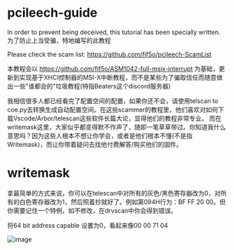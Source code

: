 # pcileech-guide
In order to prevent being deceived, this tutorial has been specially written.
为了防止上当受骗，特地编写的此教程

Please check the scam list: https://github.com/fif5o/pcileech-ScamList

本教程会以 https://github.com/fif5o/ASM1042-full-msix-interrupt 为基础，更新到实现基于XHCI控制器的MSI-X中断教程，而不是某些为了骗取信任而随意做出一些"谁都会的"垃圾教程(特指Beaters这个discord服务器)

我相信很多人都已经看完了配置空间的配置，如果你还不会，请使用telscan to coe.py去转换生成自动配置空间。在这些scammer的教程里，他们喜欢对如何下载Vscode/Arbor/telescan这些软件长篇大论，显得他们的教程非常专业。
而在writemask这里，大家似乎都变得默不作声了，随即一笔草草带过。你知道我什么意思吗？因为这些人根本不想让你学会，或者是他们根本不懂(不是指Writemask)，而让你带着疑问去找他付费解答/购买他们的固件。

# writemask

拿最简单的方式来说，你可以在telescan中对所有的灰色/黑色寄存器改为0，对所有的白色寄存器改为1，然后照着抄就好了。例如第094H行为：BF FF 20 00。但你需要记住一个特例，如不修改，在drvscan中你会得到错误。

将64 bit address capable 设置为0，看起来像00 00 71 04

![image](https://github.com/user-attachments/assets/7adfd375-1411-42b9-bd44-24610f08f9ce)
